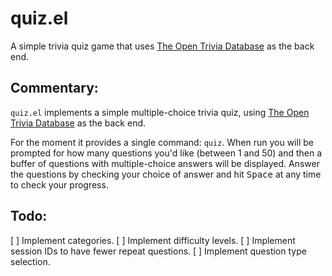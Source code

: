 # quiz.el

A simple trivia quiz game that uses [The Open Trivia
Database](https://opentdb.com/) as the back end.

## Commentary:

`quiz.el` implements a simple multiple-choice trivia quiz, using [The Open
Trivia Database](https://opentdb.com/) as the back end.

For the moment it provides a single command: `quiz`. When run you will be
prompted for how many questions you'd like (between 1 and 50) and then a
buffer of questions with multiple-choice answers will be displayed. Answer
the questions by checking your choice of answer and hit <kbd>Space</kbd> at
any time to check your progress.

## Todo:

[ ] Implement categories.
[ ] Implement difficulty levels.
[ ] Implement session IDs to have fewer repeat questions.
[ ] Implement question type selection.
